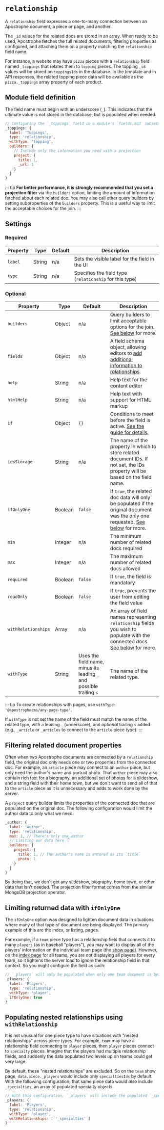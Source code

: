 # `relationship`

A `relationship` field expresses a one-to-many connection between an Apostrophe document, a piece or page, and another.

The `_id` values for the related docs are stored in an array. When ready to be used, Apostrophe fetches the full related documents, filtering properties as configured, and attaching them on a property matching the `relationship` field name.

For instance, a website may have `pizza` pieces with a `relationship` field named `_toppings` that relates them to `topping` pieces. The topping `_id` values will be stored on `toppingsIds` in the database. In the template and in API responses, the related topping piece data will be available as the `pizza._toppings` array property of each product.

## Module field definition

The field name must begin with an underscore (`_`). This indicates that the ultimate value is not stored in the database, but is populated when needed.

```javascript
// Configuring the `_toppings` field in a module's `fields.add` subsection:
_toppings: {
  label: 'Toppings',
  type: 'relationship',
  withType: 'topping',
  builders: {
    // Include only the information you need with a projection
    project: {
      title: 1,
      _url: 1
    }
  }
}
```

::: tip
**For better performance, it is strongly recommended that you set a projection filter** via the `builders` option, limiting the amount of information fetched about each related doc. You may also call other query builders by setting subproperties of the `builders` property. This is a useful way to limit the acceptable choices for the join.
:::
<!-- TODO: Link "query builders" to more docs on that feature -->

## Settings

### Required

|  Property | Type   | Default | Description |
|-----------|-----------|-----------|-----------|
|`label` | String | n/a | Sets the visible label for the field in the UI |
|`type` | String | n/a | Specifies the field type (`relationship` for this type) |

### Optional

|  Property | Type   | Default | Description |
|-----------|-----------|-----------|-----------|
|`builders` | Object | n/a | Query builders to limit acceptable options for the join. [See below](#filtering-related-document-properties) for more.|
|`fields` | Object | n/a | A field schema object, allowing editors to [add additional information to relationships](/guide/relationships.md#providing-context-with-fields). |
|`help` | String | n/a | Help text for the content editor |
|`htmlHelp` | String | n/a | Help text with support for HTML markup |
|`if` | Object | `{}` | Conditions to meet before the field is active. [See the guide for details.](/guide/conditional-fields) |
|`idsStorage` | String | n/a | The name of the property in which to store related document IDs. If not set, the IDs property will be based on the field name. |
|`ifOnlyOne` | Boolean | `false` | If `true`, the related doc data will only be populated if the original document was the only one requested. [See below](#limiting-returned-data-with-ifonlyone) for more. |
|`min` | Integer |  n/a | The minimum number of related docs required |
|`max` | Integer |  n/a | The maximum number of related docs allowed |
|`required` | Boolean | `false` | If `true`, the field is mandatory |
|`readOnly` | Boolean | `false` | If `true`, prevents the user from editing the field value |
|`withRelationships` | Array |  n/a | An array of field names representing `relationship` fields you wish to populate with the connected docs. [See below](#populating-nested-relationships-using-withrelationship) for more. |
|`withType` | String | Uses the field name, minus its leading `_` and possible trailing `s` | The name of the related type. |

::: tip
To create relationships with pages, use `withType: '@apostrophecms/any-page-type'`.

If `withType` is not set the name of the field must match the name of the related type, with a leading `_` (underscore), and *optional* trailing `s` added (e.g., `_article` or `_articles` to connect to the `article` piece type).
:::

## Filtering related document properties

Often when two Apostrophe documents are connected by a `relationship` field, the original doc only needs one or two properties from the connected doc. For example, an `article` piece may connect to an `author` piece, but only need the author's name and portrait photo. That `author` piece may also contain rich text for a biography, an additional set of photos for a slideshow, and a string field with their home town, but we don't want to send all of that to the `article` piece as it is unnecessary and adds to work done by the server.

A `project` query builder limits the properties of the connected doc that are populated on the original doc. The following configuration would limit the author data to only what we need:

```javascript
_author: {
  label: 'Author',
  type: 'relationship',
  max: 1, // There's only one author
  // Limiting our data here 👇
  builders: {
    project: {
      title: 1, // The author's name is entered as its `title`
      photo: 1
    }
  }
}
```

By doing that, we don't get any slideshow, biography, home town, or other data that isn't needed. The projection filter format comes from the similar MongoDB projection operator.

## Limiting returned data with `ifOnlyOne`

The `ifOnlyOne` option was designed to lighten document data in situations where many of that type of document are being displayed. The primary example of this are the index, or listing, pages.

For example, if a `team` piece type has a relationship field that connects it to many `players` (as in baseball "players"), you may want to display all of the players' information on the individual team page (the [show page](/reference/glossary.md#show-page)). However, on the [index page](/reference/glossary.md#index-page) for all teams, you are not displaying all players for every team, so it lightens the server load to ignore the relationship field in that context. So you might configure the field as such:

```javascript
// `_players` will only be populated when only one team document is being fetched
_players: {
  label: 'Players',
  type: 'relationship',
  withType: 'player',
  ifOnlyOne: true
}
```

## Populating nested relationships using `withRelationship`

It is not unusual for one piece type to have situations with "nested relationships" across piece types. For example, `team` may have a relationship field connecting to `player` pieces, then `player` pieces connect to `specialty` pieces. Imagine that the players had multiple relationship fields, and suddenly the data populated two levels up on teams could get very large.

By default, these "nested relationships" are excluded. So on the `team` show page, `data.piece._players` would include only `specialtiesIds` by default. With the following configuration, that same piece data would *also* include `_specialties`, an array of populated specialty objects.

```javascript
// With this configuration, `_players` will include the populated `_specialties` documents rather than only the specialty `_id` values.
_players: {
  label: 'Players',
  type: 'relationship',
  withType: 'player',
  withRelationships: [ '_specialties' ]
}
```
